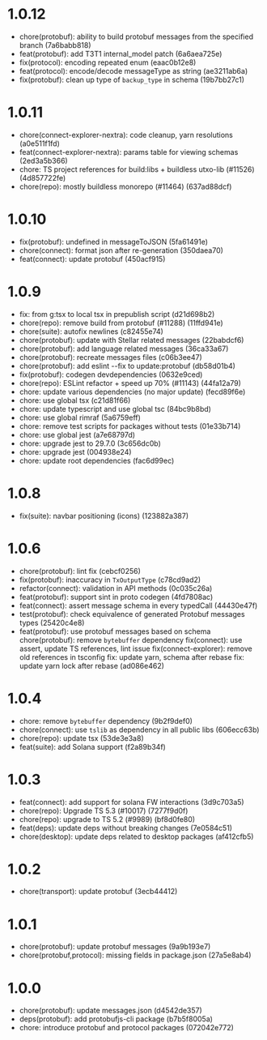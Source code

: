 # 1.0.12

-   chore(protobuf): ability to build protobuf messages from the specified branch (7a6babb818)
-   feat(protobuf): add T3T1 internal_model patch (6a6aea725e)
-   fix(protocol): encoding repeated enum (eaac0b12e8)
-   feat(protocol): encode/decode messageType as string (ae3211ab6a)
-   fix(protobuf): clean up type of `backup_type` in schema (19b7bb27c1)

# 1.0.11

-   chore(connect-explorer-nextra): code cleanup, yarn resolutions (a0e511f1fd)
-   feat(connect-explorer-nextra): params table for viewing schemas (2ed3a5b366)
-   chore: TS project references for build:libs + buildless utxo-lib (#11526) (4d857722fe)
-   chore(repo): mostly buildless monorepo (#11464) (637ad88dcf)

# 1.0.10

-   fix(protobuf): undefined in messageToJSON (5fa61491e)
-   chore(connect): format json after re-generation (350daea70)
-   feat(connect): update protobuf (450acf915)

# 1.0.9

-   fix: from g:tsx to local tsx in prepublish script (d21d698b2)
-   chore(repo): remove build from protobuf (#11288) (11ffd941e)
-   chore(suite): autofix newlines (c82455e74)
-   chore(protobuf): update with Stellar related messages (22babdcf6)
-   chore(protobuf): add language related messages (36ca33a67)
-   chore(protobuf): recreate messages files (c06b3ee47)
-   chore(protobuf): add eslint --fix to update:protobuf (db58d01b4)
-   fix(protobuf): codegen devdependencies (0632e9ced)
-   chore(repo): ESLint refactor + speed up 70% (#11143) (44fa12a79)
-   chore: update various dependencies (no major update) (fecd89f6e)
-   chore: use global tsx (c21d81f66)
-   chore: update typescript and use global tsc (84bc9b8bd)
-   chore: use global rimraf (5a6759eff)
-   chore: remove test scripts for packages without tests (01e33b714)
-   chore: use global jest (a7e68797d)
-   chore: upgrade jest to 29.7.0 (3c656dc0b)
-   chore: upgrade jest (004938e24)
-   chore: update root dependencies (fac6d99ec)

# 1.0.8

-   fix(suite): navbar positioning (icons) (123882a387)

# 1.0.6

-   chore(protobuf): lint fix (cebcf0256)
-   fix(protobuf): inaccuracy in `TxOutputType` (c78cd9ad2)
-   refactor(connect): validation in API methods (0c035c26a)
-   feat(protobuf): support sint in proto codegen (4fd7808ac)
-   feat(connect): assert message schema in every typedCall (44430e47f)
-   test(protobuf): check equivalence of generated Protobuf messages types (25420c4e8)
-   feat(protobuf): use protobuf messages based on schema chore(protobuf): remove `bytebuffer` dependency fix(connect): use assert, update TS references, lint issue fix(connect-explorer): remove old references in tsconfig fix: update yarn, schema after rebase fix: update yarn lock after rebase (ad086e462)

# 1.0.4

-   chore: remove `bytebuffer` dependency (9b2f9def0)
-   chore(connect): use `tslib` as dependency in all public libs (606ecc63b)
-   chore(repo): update tsx (53de3e3a8)
-   feat(suite): add Solana support (f2a89b34f)

# 1.0.3

-   feat(connect): add support for solana FW interactions (3d9c703a5)
-   chore(repo): Upgrade TS 5.3 (#10017) (7277f9d0f)
-   chore(repo): upgrade to TS 5.2 (#9989) (bf8d0fe80)
-   feat(deps): update deps without breaking changes (7e0584c51)
-   chore(desktop): update deps related to desktop packages (af412cfb5)

# 1.0.2

-   chore(transport): update protobuf (3ecb44412)

# 1.0.1

-   chore(protobuf): update protobuf messages (9a9b193e7)
-   chore(protobuf,protocol): missing fields in package.json (27a5e8ab4)

# 1.0.0

-   chore(protobuf): update messages.json (d4542de357)
-   deps(protobuf): add protobufjs-cli package (b7b5f8005a)
-   chore: introduce protobuf and protocol packages (072042e772)
